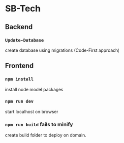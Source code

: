 # SB-Tech

## Backend

### `Update-Database`
create database using migrations  (Code-First approach)


## Frontend

### `npm install`
install node model packages

### `npm run dev`
start localhost on browser


### `npm run build` fails to minify
create build folder to deploy on domain.
